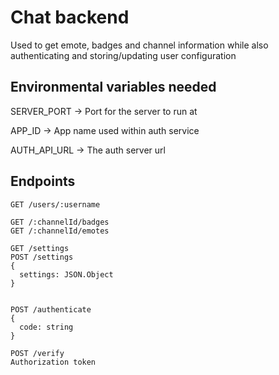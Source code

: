 # Chat backend

Used to get emote, badges and channel information while also authenticating and storing/updating user configuration

## Environmental variables needed

SERVER_PORT -> Port for the server to run at

APP_ID -> App name used within auth service

AUTH_API_URL -> The auth server url

## Endpoints


```
GET /users/:username

GET /:channelId/badges
GET /:channelId/emotes

GET /settings
POST /settings
{
  settings: JSON.Object
}


POST /authenticate
{
  code: string
}

POST /verify
Authorization token

```